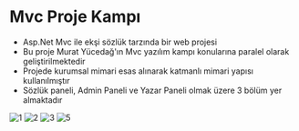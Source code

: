 # Mvc Proje Kampı
  - Asp.Net Mvc ile ekşi sözlük tarzında bir web projesi
  - Bu proje Murat Yücedağ'ın Mvc yazılım kampı konularına paralel olarak geliştirilmektedir
  - Projede kurumsal mimari esas alınarak katmanlı mimari yapısı kullanılmıştır
  - Sözlük paneli, Admin Paneli ve Yazar Paneli olmak üzere 3 bölüm yer almaktadır
  
![1](https://user-images.githubusercontent.com/73104871/125613133-8ea4ef07-a89e-4b5b-b4f0-053efa0412ca.png)
![2](https://user-images.githubusercontent.com/73104871/125613171-379a0fd1-8ee3-4772-ab41-ccaa69766e1c.png)
![3](https://user-images.githubusercontent.com/73104871/125613183-387591e4-ef8b-41d5-96ac-e84cf040da14.png)
![5](https://user-images.githubusercontent.com/73104871/125613203-c0382d8a-0638-4251-848b-c1c8565b8985.png)
